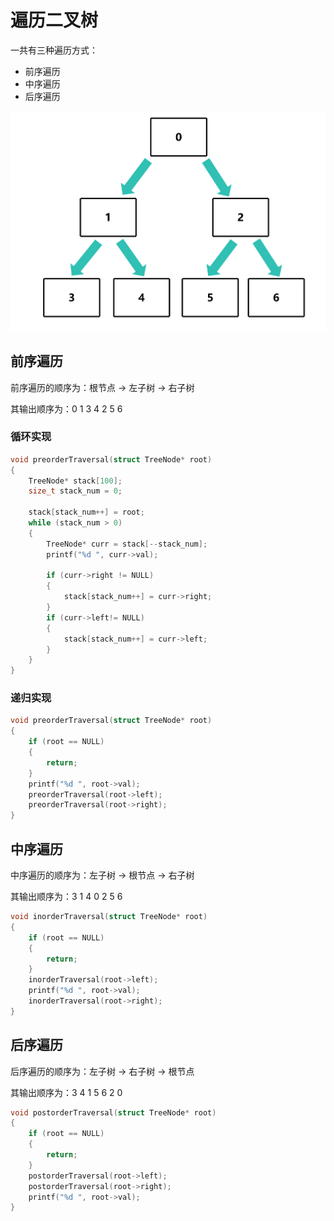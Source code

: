 # 遍历二叉树

一共有三种遍历方式：

- 前序遍历
- 中序遍历
- 后序遍历

![tree](imgs/tree.png)

## 前序遍历

前序遍历的顺序为：根节点 -> 左子树 -> 右子树

其输出顺序为：0 1 3 4 2 5 6

### 循环实现

```c
void preorderTraversal(struct TreeNode* root)
{
    TreeNode* stack[100];
    size_t stack_num = 0;

    stack[stack_num++] = root;
    while (stack_num > 0)
    {
        TreeNode* curr = stack[--stack_num];
        printf("%d ", curr->val);

        if (curr->right != NULL)
        {
            stack[stack_num++] = curr->right;
        }
        if (curr->left!= NULL)
        {
            stack[stack_num++] = curr->left;
        }
    }
}
```

### 递归实现
```c
void preorderTraversal(struct TreeNode* root)
{
    if (root == NULL)
    {
        return;
    }
    printf("%d ", root->val);
    preorderTraversal(root->left);
    preorderTraversal(root->right);
}
```

## 中序遍历

中序遍历的顺序为：左子树 -> 根节点 -> 右子树

其输出顺序为：3 1 4 0 2 5 6

```c
void inorderTraversal(struct TreeNode* root)
{
    if (root == NULL)
    {
        return;
    }
    inorderTraversal(root->left);
    printf("%d ", root->val);
    inorderTraversal(root->right);
}
```

## 后序遍历

后序遍历的顺序为：左子树 -> 右子树 -> 根节点

其输出顺序为：3 4 1 5 6 2 0

```c
void postorderTraversal(struct TreeNode* root)
{
    if (root == NULL)
    {
        return;
    }
    postorderTraversal(root->left);
    postorderTraversal(root->right);
    printf("%d ", root->val);
}
```